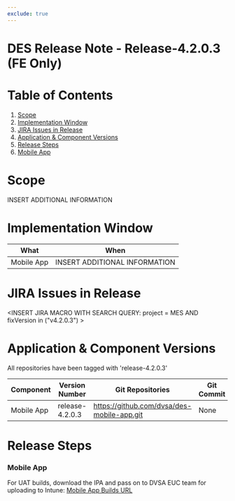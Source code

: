 ```yaml
---
exclude: true
---
```


# DES Release Note - Release-4.2.0.3 (FE Only)
# Table of Contents
1. [Scope](#Scope)
2. [Implementation Window](#Implementation-Window)
3. [JIRA Issues in Release](#JIRA-Issues-in-Release)
4. [Application & Component Versions](#Application-&-Component-Versions)
5. [Release Steps](#Release-Steps)
1. [Mobile App](#Mobile-App)

# Scope
INSERT ADDITIONAL INFORMATION

# Implementation Window

| What | When |
| --- | --- |
| Mobile App | INSERT ADDITIONAL INFORMATION |

# JIRA Issues in Release
<INSERT JIRA MACRO WITH SEARCH QUERY: 
project = MES AND fixVersion in ("v4.2.0.3") >

# Application & Component Versions
All repositories have been tagged with 'release-4.2.0.3'

| Component | Version Number | Git Repositories | Git Commit |
| --- | --- | --- | --- |
| Mobile App | release-4.2.0.3 | https://github.com/dvsa/des-mobile-app.git | None |

# Release Steps
### Mobile App
For UAT builds, download the IPA and pass on to DVSA EUC team for uploading to Intune:
[Mobile App Builds URL](http://jenkins.mobile.mgmt.mes.dvsacloud.uk:8080/job/des_mobile-app_build/)

